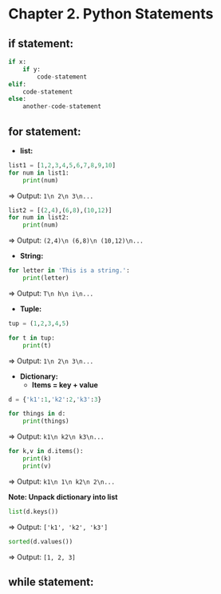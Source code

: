# Chapter **2.**  Python Statements

## if statement:
```python
if x:
    if y:
        code-statement
elif:
    code-statement
else:
    another-code-statement
```

## for statement:
* **list:**
```python
list1 = [1,2,3,4,5,6,7,8,9,10]
for num in list1:
    print(num)
```
=> Output: `1\n 2\n 3\n...`

```python
list2 = [(2,4),(6,8),(10,12)]
for num in list2:
    print(num)
```
=> Output: `(2,4)\n (6,8)\n (10,12)\n...`

* **String:**
```python
for letter in 'This is a string.':
    print(letter)
```
=> Output: `T\n h\n i\n...`

* **Tuple:**
```python
tup = (1,2,3,4,5)

for t in tup:
    print(t)
```
=> Output: `1\n 2\n 3\n...`

* **Dictionary:**
  * **Items = key + value**
```python
d = {'k1':1,'k2':2,'k3':3}

for things in d:
    print(things)
```
=> Output: `k1\n k2\n k3\n...`

```python
for k,v in d.items():
    print(k)
    print(v)
```
=> Output: `k1\n 1\n k2\n 2\n...`

**Note: Unpack dictionary into list**
```python
list(d.keys())
```
=> Output: `['k1', 'k2', 'k3']`

```python
sorted(d.values())
```
=> Output: `[1, 2, 3]`

## while statement:
```python
```
